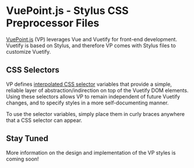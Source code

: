 # VuePoint.js - Stylus CSS Preprocessor Files

[VuePoint.js](https://github.com/vuepointjs/vuept) (VP) leverages Vue and Vuetify for front-end development. Vuetify is based on
Stylus, and therefore VP comes with Stylus files to customize Vuetify.

## CSS Selectors

VP defines [interpolated CSS selector](http://stylus-lang.com/docs/interpolation.html#selector-interpolation) variables that provide a
simple, reliable layer of abstraction/indirection on top of the Vuetify DOM elements. Using these selectors allows VP to remain
independent of future Vuetify changes, and to specify styles in a more self-documenting manner.

To use the selector variables, simply place them in curly braces anywhere that a CSS selector can appear.

## Stay Tuned

More information on the design and implementation of the VP styles is coming soon!
